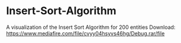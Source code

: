 # Insert-Sort-Algorithm
A visualization of the Insert Sort Algorithm for 200 entities
Download:
https://www.mediafire.com/file/cvyy04hsyvs46hg/Debug.rar/file
